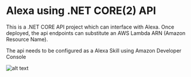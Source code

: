 # Alexa using .NET CORE(2) API 
This is a .NET CORE API project which can interface with Alexa. Once deployed, the api endpoints can substitute an AWS Lambda ARN (Amazon Resource Name).

The api needs to be configured as a Alexa Skill using Amazon Developer Console

![alt text](https://cdn-pro.dprcdn.net/files/acc_631711/5STCKk)
